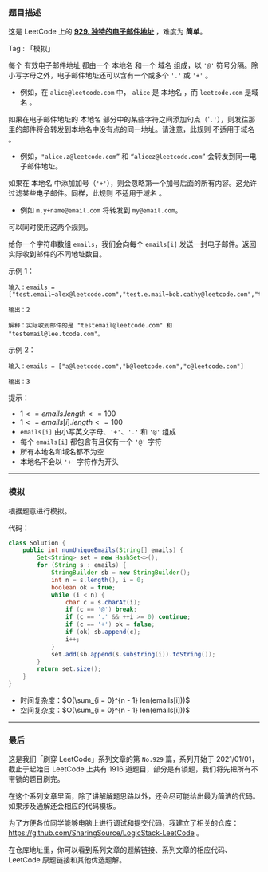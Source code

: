 ### 题目描述

这是 LeetCode 上的 **[929. 独特的电子邮件地址](https://leetcode.cn/problems/unique-email-addresses/solution/by-ac_oier-d3zu/)** ，难度为 **简单**。

Tag : 「模拟」



每个 有效电子邮件地址 都由一个 本地名 和一个 域名 组成，以 `'@'` 符号分隔。除小写字母之外，电子邮件地址还可以含有一个或多个 `'.'` 或 `'+'` 。

* 例如，在 `alice@leetcode.com` 中， `alice` 是 本地名 ，而 `leetcode.com` 是域名 。

如果在电子邮件地址的 本地名 部分中的某些字符之间添加句点（'`.'`），则发往那里的邮件将会转发到本地名中没有点的同一地址。请注意，此规则 不适用于域名 。

* 例如，`"alice.z@leetcode.com”` 和 `“alicez@leetcode.com”` 会转发到同一电子邮件地址。

如果在 本地名 中添加加号（`'+'`），则会忽略第一个加号后面的所有内容。这允许过滤某些电子邮件。同样，此规则 不适用于域名 。

* 例如 `m.y+name@email.com` 将转发到 `my@email.com`。

可以同时使用这两个规则。

给你一个字符串数组 `emails`，我们会向每个 `emails[i]` 发送一封电子邮件。返回实际收到邮件的不同地址数目。

示例 1：
```
输入：emails = ["test.email+alex@leetcode.com","test.e.mail+bob.cathy@leetcode.com","testemail+david@lee.tcode.com"]

输出：2

解释：实际收到邮件的是 "testemail@leetcode.com" 和 "testemail@lee.tcode.com"。
```
示例 2：
```
输入：emails = ["a@leetcode.com","b@leetcode.com","c@leetcode.com"]

输出：3
```

提示：
* $1 <= emails.length <= 100$
* $1 <= emails[i].length <= 100$
* `emails[i]` 由小写英文字母、`'+'`、`'.'` 和 `'@'` 组成
* 每个 `emails[i]` 都包含有且仅有一个 `'@'` 字符
* 所有本地名和域名都不为空
* 本地名不会以 `'+'` 字符作为开头

---

### 模拟

根据题意进行模拟。

代码：
```java
class Solution {
    public int numUniqueEmails(String[] emails) {
        Set<String> set = new HashSet<>();
        for (String s : emails) {
            StringBuilder sb = new StringBuilder();
            int n = s.length(), i = 0;
            boolean ok = true;
            while (i < n) {
                char c = s.charAt(i);
                if (c == '@') break;
                if (c == '.' && ++i >= 0) continue;
                if (c == '+') ok = false;
                if (ok) sb.append(c);
                i++;
            }
            set.add(sb.append(s.substring(i)).toString());
        }
        return set.size();
    }
}
```
* 时间复杂度：$O(\sum_{i = 0}^{n - 1} len(emails[i]))$
* 空间复杂度：$O(\sum_{i = 0}^{n - 1} len(emails[i]))$

---

### 最后

这是我们「刷穿 LeetCode」系列文章的第 `No.929` 篇，系列开始于 2021/01/01，截止于起始日 LeetCode 上共有 1916 道题目，部分是有锁题，我们将先把所有不带锁的题目刷完。

在这个系列文章里面，除了讲解解题思路以外，还会尽可能给出最为简洁的代码。如果涉及通解还会相应的代码模板。

为了方便各位同学能够电脑上进行调试和提交代码，我建立了相关的仓库：https://github.com/SharingSource/LogicStack-LeetCode 。

在仓库地址里，你可以看到系列文章的题解链接、系列文章的相应代码、LeetCode 原题链接和其他优选题解。

